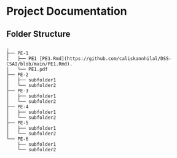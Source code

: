 # Project Documentation

## Folder Structure

```These folders contain R markdown files and knitted PDF's of 6 assignments from my previous Statistics for Premasters DSS/CSAI lecture in Pre-Master's Data Science and Society program in Tilburg University.
.
├── PE-1
│   ├── PE1 [PE1.Rmd](https://github.com/caliskannhilal/DSS-CSAI/blob/main/PE1.Rmd).
│   └── PE1.pdf
├── PE-2
│   ├── subfolder1
│   └── subfolder2
├── PE-3
│   ├── subfolder1
│   └── subfolder2
├── PE-4
│   ├── subfolder1
│   └── subfolder2
├── PE-5
│   ├── subfolder1
│   └── subfolder2
└── PE-6
    ├── subfolder1
    └── subfolder2
